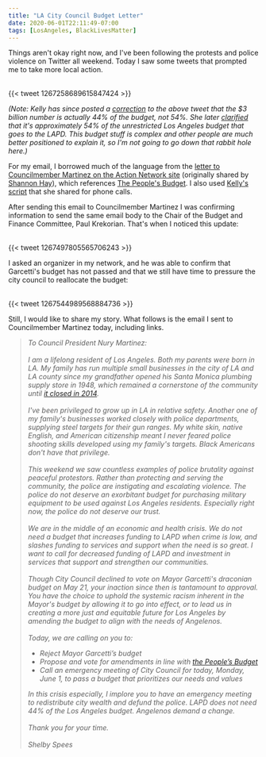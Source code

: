 ```yaml
---
title: "LA City Council Budget Letter"
date: 2020-06-01T22:11:49-07:00
tags: [LosAngeles, BlackLivesMatter]
---
```


Things aren't okay right now, and I've been following the protests and police violence on Twitter all weekend.
Today I saw some tweets that prompted me to take more local action.

<!--more-->

<br>
{{< tweet 1267258689615847424 >}}
<br>

*(Note: Kelly has since posted a [correction](https://twitter.com/KellyDiamond_/status/1267310174152187905) to the above tweet that the $3 billion number is actually 44% of the budget, not 54%.
She later [clarified](https://twitter.com/KellyDiamond_/status/1267549654251495424) that it's approximately 54% of the _unrestricted_ Los Angeles budget that goes to the LAPD.
This budget stuff is complex and other people are much better positioned to explain it, so I'm not going to go down that rabbit hole here.)*

For my email, I borrowed much of the language from the [letter to Councilmember Martinez on the Action Network site](https://actionnetwork.org/letters/we-demand-the-peoples-budget) (originally shared by [Shannon Hay](https://twitter.com/ShannonSketches/status/1267303704517939203)), which references [The People's Budget](https://peoplesbudgetla.com/peoplesbudget/).
I also used [Kelly's script](https://twitter.com/KellyDiamond_/status/1267262451009024000) that she shared for phone calls.

After sending this email to Councilmember Martinez I was confirming information to send the same email body to the Chair of the Budget and Finance Committee, Paul Krekorian.
That's when I noticed this update:

<br>
{{< tweet 1267497805565706243 >}}
<br>

I asked an organizer in my network, and he was able to confirm that Garcetti's budget has not passed and that we still have time to pressure the city council to reallocate the budget:

<br>
{{< tweet 1267544989568884736 >}}
<br>

Still, I would like to share my story.
What follows is the email I sent to Councilmember Martinez today, including links.
<br/>

<blockquote><i>
To Council President Nury Martinez:
<br/><br/>
I am a lifelong resident of Los Angeles. 
Both my parents were born in LA. 
My family has run multiple small businesses in the city of LA and LA county since my grandfather opened his Santa Monica plumbing supply store in 1948, which remained a cornerstone of the community until <a href="https://smmirror.com/2014/03/after-66-years-lincoln-pipe-plumbing-supply-to-close-in-santa-monica/">it closed in 2014</a>.
<br/><br/>
I've been privileged to grow up in LA in relative safety.
Another one of my family's businesses worked closely with police departments, supplying steel targets for their gun ranges.
My white skin, native English, and American citizenship meant I never feared police shooting skills developed using my family's targets.
Black Americans don't have that privilege.
<br/><br/>
This weekend we saw countless examples of police brutality against peaceful protestors.
Rather than protecting and serving the community, the police are instigating and escalating violence.
The police do not deserve an exorbitant budget for purchasing military equipment to be used against Los Angeles residents. 
Especially right now, the police do not deserve our trust.
<br/><br/>
We are in the middle of an economic and health crisis.
We do not need a budget that increases funding to LAPD when crime is low, and slashes funding to services and support when the need is so great.
I want to call for decreased funding of LAPD and investment in services that support and strengthen our communities. 
<br/><br/>
Though City Council declined to vote on Mayor Garcetti's draconian budget on May 21, your inaction since then is tantamount to approval.
You have the choice to uphold the systemic racism inherent in the Mayor's budget by allowing it to go into effect, or to lead us in creating a more just and equitable future for Los Angeles by amending the budget to align with the needs of Angelenos.
<br/><br/>
Today, we are calling on you to:
<ul>
 <li>Reject Mayor Garcetti’s budget 
 <li>Propose and vote for amendments in line with <a href="https://peoplesbudgetla.com/peoplesbudget/">the People’s Budget</a>
 <li>Call an emergency meeting of City Council for today, Monday, June 1, to pass a budget that prioritizes our needs and values
</ul>
In this crisis especially, I implore you to have an emergency meeting to redistribute city wealth and defund the police. 
LAPD does not need 44% of the Los Angeles budget.
Angelenos demand a change.
<br/><br/>
Thank you for your time.
<br/><br/>
Shelby Spees
</i></blockquote>
